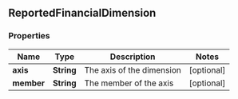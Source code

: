 
## ReportedFinancialDimension

### Properties
Name | Type | Description | Notes
------------ | ------------- | ------------- | -------------
**axis** | **String** | The axis of the dimension |  [optional]
**member** | **String** | The member of the axis |  [optional]



